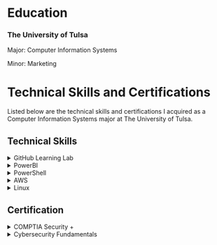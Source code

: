 <h1>Education</h1>
<h3>The University of Tulsa</h3>
<p>Major: Computer Information Systems</p>
<p>Minor: Marketing</p>


<h1>Technical Skills and Certifications</h1>

Listed below are the technical skills and certifications I acquired as a Computer Information Systems major at The University of Tulsa.

<h2>Technical Skills</h2>
<details><summary>GitHub Learning Lab</summary>
<br>
I completed the following courses in the <a href="https://lab.github.com/courses">GitHub Learning Lab</a>. 
<br>
  
<h4>Courses:</h4>
<ul>
<p><li>Introduction to GitHub</li>
<li>Communicating using Markdown</li>
<li>Introduction to HTML</li>
<li>GitHub Pages</li>
<li>Managing merge conflicts</li>
<li>Community Starter Kit</li>
<li>Uploading your project to GitHub</li>
<li>Getting started with GitHub Apps</li>
<li>Migrating your repository to GitHub</li>
<li>Reviewing pull requests</li>
<li>Securing your workflows</li>
<li>Create a release based workflow</li></p>
</ul>
</details>

<details><summary>PowerBI</summary>
<br>
<p>Information about PowerBI
</details>

<details><summary>PowerShell</summary>
<br>
<p>Information about PowerShell
</details>

<details><summary>AWS</summary>
<br>
<p>Information about AWS
</details>

<details><summary>Linux</summary>
<br>
<p>Information about Linux
</details>

<h2>Certification</h2>
<details><summary>COMPTIA Security +</summary>
<br>
<p>Information about certification
</details>

<details><summary>Cybersecurity Fundamentals</summary>
<br>
<p>Information about certification
</details>
 

